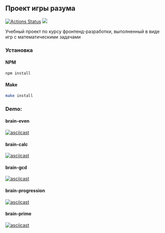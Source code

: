## Проект игры разума

[![Actions Status](https://github.com/SeriousCat96/frontend-project-44/workflows/hexlet-check/badge.svg)](https://github.com/SeriousCat96/frontend-project-44/actions) <a href="https://codeclimate.com/github/SeriousCat96/frontend-project-44/maintainability"><img src="https://api.codeclimate.com/v1/badges/528ab17e4fa2f84a2e88/maintainability" /></a>

Учебный проект по курсу фронтенд-разработки, выполненный в виде игр с математическими задачами

### Установка

#### NPM

```sh
npm install
```

#### Make

```sh
make install
```

### Demo:

#### brain-even

[![asciicast](https://asciinema.org/a/FHJShg664jET6DWjXhrewlAoy.svg)](https://asciinema.org/a/FHJShg664jET6DWjXhrewlAoy)

#### brain-calc

[![asciicast](https://asciinema.org/a/582980.svg)](https://asciinema.org/a/582980)

#### brain-gcd

[![asciicast](https://asciinema.org/a/583024.svg)](https://asciinema.org/a/583024)

#### brain-progression

[![asciicast](https://asciinema.org/a/583040.svg)](https://asciinema.org/a/583040)

#### brain-prime

[![asciicast](https://asciinema.org/a/583043.svg)](https://asciinema.org/a/583043)